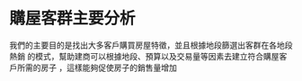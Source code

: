 # 購屋客群主要分析

我們的主要目的是找出大多客戶購買房屋特徵，並且根據地段篩選出客群在各地段熱銷
的模式，幫助建商可以根據地段、預算以及交易量等因素去建立符合購屋客戶所需的房子
，這樣能夠促使房子的銷售量增加

   
 
 
